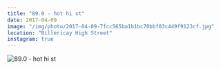 ```yaml
---
title: "89.0 - hot hi st"
date: 2017-04-09
image: "/img/photo/2017-04-09-7fcc565ba1b1bc70bbf03c449f9123cf.jpg"
location: "Billericay High Street"
instagram: true
---
```


![89.0 - hot hi st](/img/photo/2017-04-09-7fcc565ba1b1bc70bbf03c449f9123cf.jpg)
